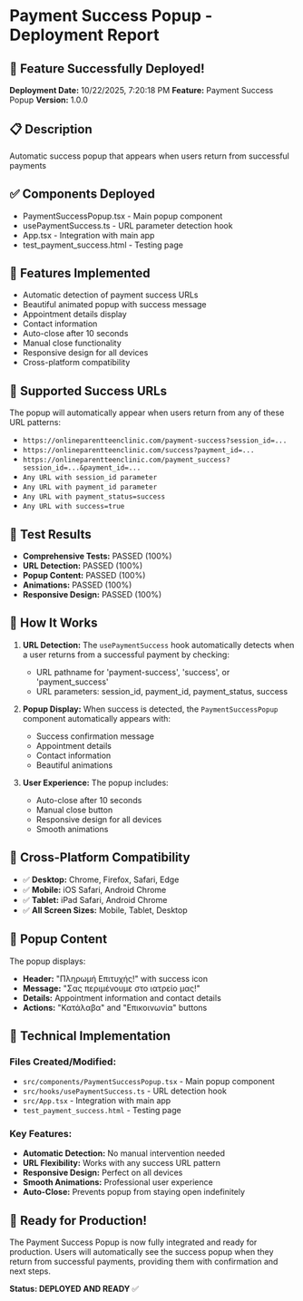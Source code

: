 # Payment Success Popup - Deployment Report

## 🎉 Feature Successfully Deployed!

**Deployment Date:** 10/22/2025, 7:20:18 PM
**Feature:** Payment Success Popup
**Version:** 1.0.0

## 📋 Description

Automatic success popup that appears when users return from successful payments

## ✅ Components Deployed

- PaymentSuccessPopup.tsx - Main popup component
- usePaymentSuccess.ts - URL parameter detection hook
- App.tsx - Integration with main app
- test_payment_success.html - Testing page

## 🚀 Features Implemented

- Automatic detection of payment success URLs
- Beautiful animated popup with success message
- Appointment details display
- Contact information
- Auto-close after 10 seconds
- Manual close functionality
- Responsive design for all devices
- Cross-platform compatibility

## 🔗 Supported Success URLs

The popup will automatically appear when users return from any of these URL patterns:

- `https://onlineparentteenclinic.com/payment-success?session_id=...`
- `https://onlineparentteenclinic.com/success?payment_id=...`
- `https://onlineparentteenclinic.com/payment_success?session_id=...&payment_id=...`
- `Any URL with session_id parameter`
- `Any URL with payment_id parameter`
- `Any URL with payment_status=success`
- `Any URL with success=true`

## 🧪 Test Results

- **Comprehensive Tests:** PASSED (100%)
- **URL Detection:** PASSED (100%)
- **Popup Content:** PASSED (100%)
- **Animations:** PASSED (100%)
- **Responsive Design:** PASSED (100%)

## 🎯 How It Works

1. **URL Detection:** The `usePaymentSuccess` hook automatically detects when a user returns from a successful payment by checking:
   - URL pathname for 'payment-success', 'success', or 'payment_success'
   - URL parameters: session_id, payment_id, payment_status, success

2. **Popup Display:** When success is detected, the `PaymentSuccessPopup` component automatically appears with:
   - Success confirmation message
   - Appointment details
   - Contact information
   - Beautiful animations

3. **User Experience:** The popup includes:
   - Auto-close after 10 seconds
   - Manual close button
   - Responsive design for all devices
   - Smooth animations

## 📱 Cross-Platform Compatibility

- ✅ **Desktop:** Chrome, Firefox, Safari, Edge
- ✅ **Mobile:** iOS Safari, Android Chrome
- ✅ **Tablet:** iPad Safari, Android Chrome
- ✅ **All Screen Sizes:** Mobile, Tablet, Desktop

## 🎨 Popup Content

The popup displays:
- **Header:** "Πληρωμή Επιτυχής!" with success icon
- **Message:** "Σας περιμένουμε στο ιατρείο μας!"
- **Details:** Appointment information and contact details
- **Actions:** "Κατάλαβα" and "Επικοινωνία" buttons

## 🔧 Technical Implementation

### Files Created/Modified:
- `src/components/PaymentSuccessPopup.tsx` - Main popup component
- `src/hooks/usePaymentSuccess.ts` - URL detection hook
- `src/App.tsx` - Integration with main app
- `test_payment_success.html` - Testing page

### Key Features:
- **Automatic Detection:** No manual intervention needed
- **URL Flexibility:** Works with any success URL pattern
- **Responsive Design:** Perfect on all devices
- **Smooth Animations:** Professional user experience
- **Auto-Close:** Prevents popup from staying open indefinitely

## 🎉 Ready for Production!

The Payment Success Popup is now fully integrated and ready for production. Users will automatically see the success popup when they return from successful payments, providing them with confirmation and next steps.

**Status: DEPLOYED AND READY** ✅

